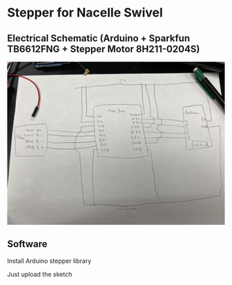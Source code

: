 # Stepper for Nacelle Swivel

## Electrical Schematic (Arduino + Sparkfun TB6612FNG + Stepper Motor 8H211-0204S) ##
![Alt text](schematic.jpg?raw=true "Title")

## Software ##
Install Arduino stepper library

Just upload the sketch
